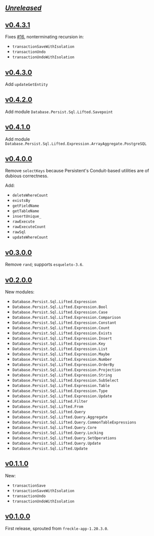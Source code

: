 ## [_Unreleased_](https://github.com/freckle/persistent-sql-lifted/compare/persistent-sql-lifted-v0.4.3.1...main)

## [v0.4.3.1](https://github.com/freckle/persistent-sql-lifted/compare/persistent-sql-lifted-v0.4.3.0...persistent-sql-lifted-v0.4.3.1)

Fixes [#16](https://github.com/freckle/persistent-sql-lifted/issues/16), nonterminating recursion in:

- `transactionSaveWithIsolation`
- `transactionUndo`
- `transactionUndoWithIsolation`

## [v0.4.3.0](https://github.com/freckle/persistent-sql-lifted/compare/persistent-sql-lifted-v0.4.2.0...persistent-sql-lifted-v0.4.3.0)

Add `updateGetEntity`

## [v0.4.2.0](https://github.com/freckle/persistent-sql-lifted/compare/persistent-sql-lifted-v0.4.1.0...persistent-sql-lifted-v0.4.2.0)

Add module `Database.Persist.Sql.Lifted.Savepoint`

## [v0.4.1.0](https://github.com/freckle/persistent-sql-lifted/compare/persistent-sql-lifted-v0.4.0.0...persistent-sql-lifted-v0.4.1.0)

Add module `Database.Persist.Sql.Lifted.Expression.ArrayAggregate.PostgreSQL`

## [v0.4.0.0](https://github.com/freckle/persistent-sql-lifted/compare/persistent-sql-lifted-v0.3.0.0...persistent-sql-lifted-v0.4.0.0)

Remove `selectKeys` because Persistent's Conduit-based utilities are of dubious correctness.

Add:

- `deleteWhereCount`
- `existsBy`
- `getFieldName`
- `getTableName`
- `insertUnique_`
- `rawExecute`
- `rawExecuteCount`
- `rawSql`
- `updateWhereCount`

## [v0.3.0.0](https://github.com/freckle/persistent-sql-lifted/compare/persistent-sql-lifted-v0.2.0.0...persistent-sql-lifted-v0.3.0.0)

Remove `rand`; supports `esqueleto-3.6`.

## [v0.2.0.0](https://github.com/freckle/persistent-sql-lifted/compare/persistent-sql-lifted-v0.1.1.0...persistent-sql-lifted-v0.2.0.0)

New modules:

- `Database.Persist.Sql.Lifted.Expression`
- `Database.Persist.Sql.Lifted.Expression.Bool`
- `Database.Persist.Sql.Lifted.Expression.Case`
- `Database.Persist.Sql.Lifted.Expression.Comparison`
- `Database.Persist.Sql.Lifted.Expression.Constant`
- `Database.Persist.Sql.Lifted.Expression.Count`
- `Database.Persist.Sql.Lifted.Expression.Exists`
- `Database.Persist.Sql.Lifted.Expression.Insert`
- `Database.Persist.Sql.Lifted.Expression.Key`
- `Database.Persist.Sql.Lifted.Expression.List`
- `Database.Persist.Sql.Lifted.Expression.Maybe`
- `Database.Persist.Sql.Lifted.Expression.Number`
- `Database.Persist.Sql.Lifted.Expression.OrderBy`
- `Database.Persist.Sql.Lifted.Expression.Projection`
- `Database.Persist.Sql.Lifted.Expression.String`
- `Database.Persist.Sql.Lifted.Expression.SubSelect`
- `Database.Persist.Sql.Lifted.Expression.Table`
- `Database.Persist.Sql.Lifted.Expression.Type`
- `Database.Persist.Sql.Lifted.Expression.Update`
- `Database.Persist.Sql.Lifted.Filter`
- `Database.Persist.Sql.Lifted.From`
- `Database.Persist.Sql.Lifted.Query`
- `Database.Persist.Sql.Lifted.Query.Aggregate`
- `Database.Persist.Sql.Lifted.Query.CommonTableExpressions`
- `Database.Persist.Sql.Lifted.Query.Core`
- `Database.Persist.Sql.Lifted.Query.Locking`
- `Database.Persist.Sql.Lifted.Query.SetOperations`
- `Database.Persist.Sql.Lifted.Query.Update`
- `Database.Persist.Sql.Lifted.Update`

## [v0.1.1.0](https://github.com/freckle/persistent-sql-lifted/compare/persistent-sql-lifted-v0.1.0.0...persistent-sql-lifted-v0.1.1.0)

New:

- `transactionSave`
- `transactionSaveWithIsolation`
- `transactionUndo`
- `transactionUndoWithIsolation`

## [v0.1.0.0](https://github.com/freckle/persistent-sql-lifted/tree/persistent-sql-lifted-v0.1.0.0/persistent-sql-lifted)

First release, sprouted from `freckle-app-1.20.3.0`.
